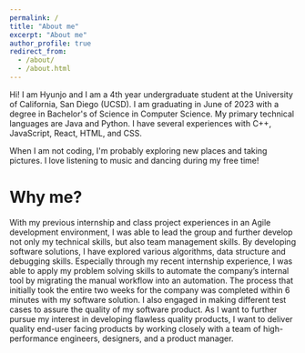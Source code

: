 ```yaml
---
permalink: /
title: "About me"
excerpt: "About me"
author_profile: true
redirect_from: 
  - /about/
  - /about.html
---
```


Hi! I am Hyunjo and I am a 4th year undergraduate student at the University of California, San Diego (UCSD). I am graduating in June of 2023 with a degree in Bachelor's of Science in Computer Science. My primary technical languages are Java and Python. I have several experiences with C++, JavaScript, React, HTML, and CSS.

When I am not coding, I'm probably exploring new places and taking pictures. I love listening to music and dancing during my free time!

Why me?
======
With my previous internship and class project experiences in an Agile development environment, I was able to lead the group and further develop not only my technical skills, but also team management skills. By developing software solutions, I have explored various algorithms, data structure and debugging skills. Especially through my recent internship experience, I was able to apply my problem solving skills to automate the company’s internal tool by migrating the manual workflow into an automation. The process that initially took the entire two weeks for the company was completed within 6 minutes with my software solution. I also engaged in making different test cases to assure the quality of my software product. As I want to further pursue my interest in developing flawless quality products, I want to deliver quality end-user facing products by working closely with a team of high-performance engineers, designers, and a product manager.